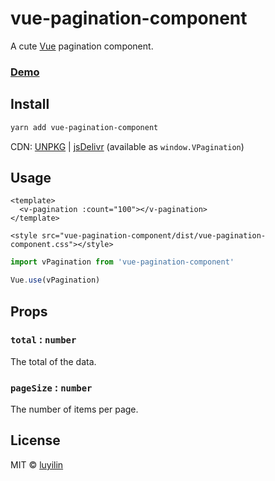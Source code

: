# vue-pagination-component

A cute [Vue](https://vuefe.cn/) pagination component.

### [Demo](https://luyilin.github.io/vue-pagination-component/example/dist/index)

## Install

```bash
yarn add vue-pagination-component
```

CDN: [UNPKG](https://unpkg.com/vue-pagination-component/) | [jsDelivr](https://cdn.jsdelivr.net/npm/vue-pagination-component/) (available as `window.VPagination`)

## Usage

```vue
<template>
  <v-pagination :count="100"></v-pagination>
</template>

<style src="vue-pagination-component/dist/vue-pagination-component.css"></style>
```

```js
import vPagination from 'vue-pagination-component'

Vue.use(vPagination)

```

## Props

### `total` : `number`
The total of the data.

### `pageSize` : `number`
The number of items per page.

## License

MIT &copy; [luyilin](https://github.com/luyilin)
